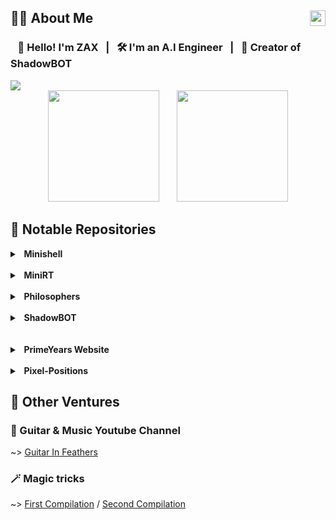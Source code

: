 <h2>🧑‍💻 About Me <img src="https://komarev.com/ghpvc/?username=ZaxVaxZ" align="right" height=25></h2>

### &nbsp;&nbsp; 👋 Hello! I'm ZAX &nbsp; | &nbsp; 🛠️ I'm an A.I Engineer &nbsp; | &nbsp; 🤖 Creator of ShadowBOT

<img src="https://i.imgur.com/JlFDiTq.png"/>

<div align=center>
    <img src="https://github-readme-stats.vercel.app/api?username=ZaxVaxZ&count_private=true&show_icons=true&theme=anuraghazra&border_color=ff00ff&text_color=ff66ff&title_color=a755ff&icon_color=5555ff&bg_color=60%2c550055%2c330033%2c110011%2c000000&hide=issues" height=178/>
  <span>&nbsp;&nbsp;&nbsp;&nbsp;&nbsp;</span>
    <img height=178 src="https://github-readme-stats.vercel.app/api/top-langs/?username=ZaxVaxZ&layout=compact&theme=anuraghazra&border_color=ff00ff&text_color=ff66ff&title_color=a755ff&icon_color=44ff00&bg_color=60%2c550055%2c330033%2c110011%2c000000"/>
</div>

## 🔎 Notable Repositories

<details>
  <summary><strong>&nbsp; Minishell</strong></summary>
  <p><strong>My own (limited) version of Bash written in C. Check it out here: </strong>[Minishell](https://github.com/ZaxVaxZ/Minishell)</p>
  <p><strong>This shell comes with command piping, input/output redirection, && || logic operators, semicolon for command and output separation, environment and local variables support as well as running shell scripts.</strong></p>
  <p><strong>It has proper memory, signal and file descriptor handling.</strong></p>
</details>
<br>
<details>
  <summary><strong>&nbsp; MiniRT</strong></summary>
  <p><strong>A basic digital graphics renderer written in C using the MinilibX graphics library. Check it out here: </strong>[MiniRT](https://github.com/ZaxVaxZ/MiniRT)</p>
  <p><strong>It provides a Camera with a customizable FOV and Focal Length, and supports basic shapes (Boxes, Spheres, Cylinders, Planes), a Point Light and Ambient Lighting. All with customizable RGB colors.</strong></p>
  <p><strong>The lighting system comes with diffuse lighting, ambience, spot lighting and hard shadows.</strong></p>
  <p><strong>You can also create your own custom .rt scene files following the formatting in the documentation.</strong></p>
</details>
<br>
<details>
  <summary><strong>&nbsp; Philosophers</strong></summary>
  <p><strong>A solution to the Dining Philosophers Problem written in C, Check it out here: </strong>[Philosophers](https://github.com/ZaxVaxZ/Philosophers)</p>
  <p><strong>This project revolves around parallel execution using threads, while maintaining thread safety and preventing a race condition in data usage.</strong></p>
  <p><strong>You can read more about the Dining Philosophers Problem in the README of my repository.</strong></p>
</details>
<br>
<details>
  <summary><strong>&nbsp; ShadowBOT</strong></summary>
  <p><strong>Discord bot written in JavaScript, created to provide assistance in servers running [Blood On The Clocktower](https://bloodontheclocktower.com/) games, Check it out here: </strong>[Philosophers](https://github.com/ZaxVaxZ/Philosophers)</p>
  <p><strong>It features 50+ commands, and is in use 24/7 in 100+ discord servers!</strong></p>
</details>
<br>
<br>
<details>
  <summary><strong>&nbsp; PrimeYears Website</strong></summary>
  <p><strong>Live service website for a clinic created with PHP Laravel and Bootstrap, Check it out here: </strong>[PrimeYears](https://primeyears.de)</p>
  <p><strong>Freelance commissioned website for a clinic, with a client-side dashboard, .</strong></p>
</details>
<br>
<details>
  <summary><strong>&nbsp; Pixel-Positions</strong></summary>
  <p><strong>Project description</strong></p>
</details>

## 🎸 Other Ventures

### 🎵 Guitar & Music Youtube Channel
~> [Guitar In Feathers](https://www.youtube.com/@guitar_in_feathers)

### 🪄 Magic tricks
~> [First Compilation](https://vimeo.com/242802415) / [Second Compilation](https://www.youtube.com/watch?v=m7dbOuSCBPI)


